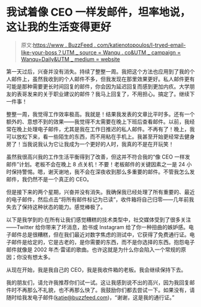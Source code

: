 # 我试着像 CEO 一样发邮件，坦率地说，这让我的生活变得更好

> 原文:[https://www . BuzzFeed . com/katienotopoulos/I-tryed-email-like-your-boss？UTM _ source = Wanqu . co&UTM _ campaign = Wanqu+Daily&UTM _ medium = website](https://www.buzzfeed.com/katienotopoulos/i-tried-emailing-like-your-boss?utm_source=wanqu.co&utm_campaign=Wanqu+Daily&utm_medium=website)

第一天过后，兴奋并没有消失。持续了整整一周。我把这个方法也应用到了我的个人邮件上，虽然我收到的个人邮件不多，但我发现在那里效果更好。私人邮件更有可能是那种需要更长时间回复的邮件，你会因为延迟回复而感到更加内疚。大学朋友的表哥发来的关于职业建议的邮件？我马上回复了，不用担心。搞定了。继续下一件事！

整整一周，我觉得工作效率极高。我就是！结果我发表的文章比平时多。还有一个额外的、意想不到的效果——我觉得不太需要在晚上下班后查看邮件。以前，我经常在晚上处理电子邮件，尤其是我在工作日推迟的私人邮件。不再有了！晚上，我可以放松下来，看一些陌生的东西，而不用粘在手机上。我甚至开始更经常去健身房了！当我说我认为它让我成为一个更好的人时，我真的不是在开玩笑！

虽然我很高兴我的工作生活平衡得到了改善，但这并不符合我的“像 CEO 一样发邮件”计划。老板不会在晚上 8 点关机！不要！老板邮件的关键因素之一是 24 小时保持警惕。嗯，谢天谢地，我不会在深夜收到那么多重要的邮件。不管我怎么发邮件，我仍然不是一个真正的 CEO。

但是接下来的两个星期，兴奋并没有消失。我确保我已经处理了所有重要的、最近的电子邮件，然后点击“将所有邮件标记为已读”，收件箱将自己归零——几年前我失去了保持这种状态的能力。感觉棒极了。

以下是我学到的:在所有让我们感觉糟糕的技术类型中，社交媒体受到了很多关注——Twitter 给你带来了坏消息，脸书或 Instagram 给了你一种扭曲的嫉妒感。电子邮件总是很糟糕，但在我们最近对数字焦虑的测试中，它获得了免费通行证。电子邮件是给定的，它是古老的，是你需要的东西，而不是你选择的东西。抱怨电子邮件就像是 2002 年杰·雷诺的歌曲。也许这就是为什么你会陷入一个常规的原因；你没有想太多。

从现在开始，我是我自己的 CEO，我是我收件箱的老板。我会继续保持下去。

我的朋友们，请允许我推荐你们试一试。这让我感到说不出的高兴，因为我回复邮件时不再那么不礼貌，也不再那么快了。我鼓励你们都去尝试一下。如果没有，请随时给我发电子邮件(katie@buzzfeed.com)，“谢谢，这是我的通行证。”